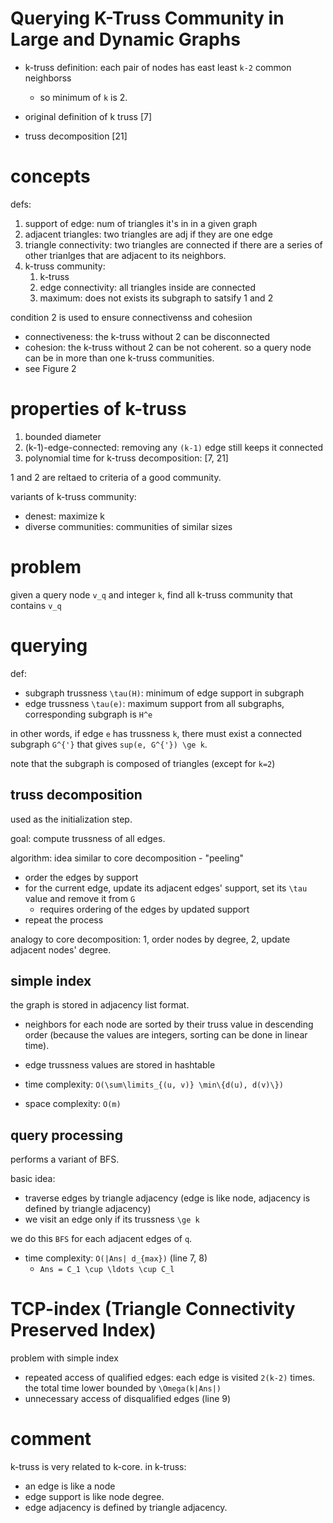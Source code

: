 # Querying K-Truss Community in Large and Dynamic Graphs

- k-truss definition: each pair of nodes has east least `k-2` common neighborss
  - so minimum of `k` is 2. 

- original definition of k truss [7]
- truss decomposition [21]


# concepts

defs:

1. support of edge: num of triangles it's in in a given graph
2. adjacent triangles: two triangles are adj if they are one edge
3. triangle connectivity: two triangles are connected if there are a series of other trianlges that are adjacent to its neighbors. 
4. k-truss community: 
   1. k-truss
   2. edge connectivity: all triangles inside are connected
   3. maximum: does not exists its subgraph to satsify 1 and 2

condition 2 is used to ensure connectivenss and cohesiion

- connectiveness: the k-truss without 2 can be disconnected
- cohesion: the k-truss without 2 can be not coherent. so a query node can be in more than one k-truss communities. 
- see Figure 2

# properties of k-truss

1. bounded diameter
2. (k-1)-edge-connected: removing any `(k-1)` edge still keeps it connected
3. polynomial time for k-truss decomposition: [7, 21]

1 and 2 are reltaed to criteria of a good community.

variants of k-truss community:

- denest: maximize k
- diverse communities: communities of similar sizes

# problem

given a query node `v_q` and integer `k`, find all k-truss community that contains `v_q`

# querying

def:

- subgraph trussness `\tau(H)`: minimum of edge support in subgraph
- edge trussness `\tau(e)`: maximum support from all subgraphs, corresponding subgraph is `H^e`

in other words, if edge `e` has trussness `k`, there must exist a connected subgraph `G^{'}` that gives `sup(e, G^{'}) \ge k`. 

note that the subgraph is composed of triangles (except for `k=2`)

## truss decomposition

used as the initialization step. 

goal: compute trussness of all edges. 

algorithm: idea similar to core decomposition - "peeling"
  - order the edges by support
  - for the current edge, update its adjacent edges' support, set its `\tau` value and remove it from `G`
    - requires ordering of the edges by updated support
  - repeat the process

analogy to core decomposition: 1, order nodes by degree, 2, update adjacent nodes' degree.

## simple index

the graph is stored in adjacency list format. 

- neighbors for each node are sorted by their truss value in descending order (because the values are integers, sorting can be done in linear time). 
- edge trussness values are stored in hashtable

- time complexity: `O(\sum\limits_{(u, v)} \min\{d(u), d(v)\})`
- space complexity: `O(m)`

## query processing

performs a variant of BFS. 

basic idea:

- traverse edges by triangle adjacency (edge is like node, adjacency is defined by triangle adjacency)
- we visit an edge only if its trussness `\ge k`

we do this `BFS` for each adjacent edges of `q`. 

- time complexity: `O(|Ans| d_{max})` (line 7, 8)
  - `Ans = C_1 \cup \ldots \cup C_l`

# TCP-index (Triangle Connectivity Preserved Index)


problem with simple index

- repeated access of qualified edges: each edge is visited `2(k-2)` times. the total time lower bounded by `\Omega(k|Ans|)`
- unnecessary access of disqualified edges (line 9)

# comment

k-truss is very related to k-core. in k-truss:

- an edge is like a node
- edge support is like node degree. 
- edge adjacency is defined by triangle adjacency. 






